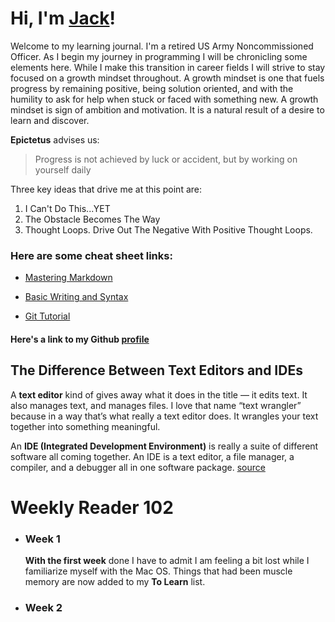 # Hi, I'm [Jack](https://github.com/SmilinJack)!

Welcome to my learning journal. I'm a retired US Army Noncommissioned Officer. As I begin my journey in programming I will be chronicling some elements here. While I make this transition in career fields I will strive to stay focused on a growth mindset throughout. A growth mindset is one that fuels progress by remaining positive, being solution oriented, and with the humility to ask for help when stuck or faced with something new. A growth mindset is sign of ambition and motivation. It is a natural result of a desire to learn and discover.

**Epictetus** advises us:
>Progress is not achieved by luck or accident, but by working on yourself daily

Three key ideas that drive me at this point are:

  1. I Can't Do This...YET
  2. The Obstacle Becomes The Way
  3. Thought Loops. Drive Out The Negative With Positive Thought Loops.
  
  
### Here are some cheat sheet links:
- [Mastering Markdown](https://guides.github.com/features/mastering-markdown/)

- [Basic Writing and Syntax](https://help.github.com/en/articles/basic-writing-and-formatting-syntax)

- [Git Tutorial](https://blog.udemy.com/git-tutorial-a-comprehensive-guide/)
  
#### Here's a link to my Github [profile](https://github.com/SmilinJack)

## The Difference Between Text Editors and IDEs
A **text editor** kind of gives away what it does in the title — it edits text. It also manages text, and manages files. I love that name “text wrangler” because in a way that’s what really a text editor does. It wrangles your text together into something meaningful.

An **IDE (Integrated Development Environment)** is really a suite of different software all coming together. An IDE is a text editor, a file manager, a compiler, and a debugger all in one software package. [source](https://medium.com/@theoldercoder/choosing-a-text-editor-3e56f71bd636)

# Weekly Reader 102
- ### Week 1
  **With the first week** done I have to admit I am feeling a bit lost while I familiarize myself with the Mac OS. Things that had been muscle memory are now added to my **To Learn** list.
  
- ### Week 2
